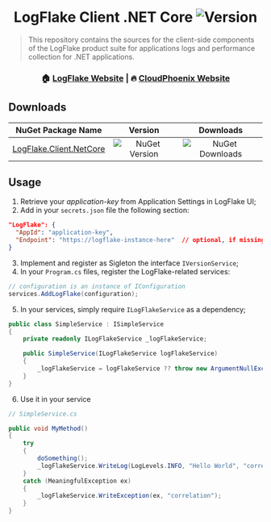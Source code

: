 <h1 align="center">LogFlake Client .NET Core <img alt="Version" src="https://img.shields.io/badge/version-1.5.0-blue.svg?cacheSeconds=2592000" /></h1>

> This repository contains the sources for the client-side components of the LogFlake product suite for applications logs and performance collection for .NET applications.

<h3 align="center">🏠 <a href="https://logflake.io">LogFlake Website</a> |  🔥 <a href="https://cloudphoenix.it">CloudPhoenix Website</a></h3>

## Downloads

|NuGet Package Name|Version|Downloads|
|:-:|:-:|:-:|
| [LogFlake.Client.NetCore](https://www.nuget.org/packages/LogFlake.Client.NetCore) | ![NuGet Version](https://img.shields.io/nuget/v/logflake.client.netcore) | ![NuGet Downloads](https://img.shields.io/nuget/dt/logflake.client.netcore) |

## Usage
1. Retrieve your _application-key_ from Application Settings in LogFlake UI;
2. Add in your `secrets.json` file the following section:
```json
"LogFlake": {
  "AppId": "application-key",
  "Endpoint": "https://logflake-instance-here"  // optional, if missing uses production endpoint
}
```
3. Implement and register as Sigleton the interface `IVersionService`;
4. In your `Program.cs` files, register the LogFlake-related services:
```csharp
// configuration is an instance of IConfiguration
services.AddLogFlake(configuration);
```
5. In your services, simply require `ILogFlakeService` as a dependency;
```csharp
public class SimpleService : ISimpleService
{
    private readonly ILogFlakeService _logFlakeService;

    public SimpleService(ILogFlakeService logFlakeService)
    {
        _logFlakeService = logFlakeService ?? throw new ArgumentNullException(nameof(logFlakeService));
    }
}

```
6. Use it in your service
```csharp
// SimpleService.cs

public void MyMethod()
{
    try 
    {
        doSomething();
        _logFlakeService.WriteLog(LogLevels.INFO, "Hello World", "correlation");
    }
    catch (MeaningfulException ex)
    {
        _logFlakeService.WriteException(ex, "correlation");
    }
}
```
